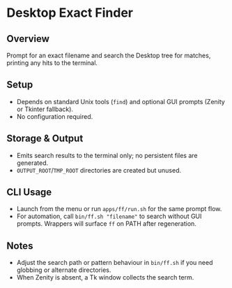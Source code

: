 # Desktop Exact Finder

## Overview
Prompt for an exact filename and search the Desktop tree for matches, printing any hits to the terminal.

## Setup
- Depends on standard Unix tools (`find`) and optional GUI prompts (Zenity or Tkinter fallback).
- No configuration required.

## Storage & Output
- Emits search results to the terminal only; no persistent files are generated.
- `OUTPUT_ROOT`/`TMP_ROOT` directories are created but unused.

## CLI Usage
- Launch from the menu or run `apps/ff/run.sh` for the same prompt flow.
- For automation, call `bin/ff.sh "filename"` to search without GUI prompts. Wrappers will surface `ff` on PATH after regeneration.

## Notes
- Adjust the search path or pattern behaviour in `bin/ff.sh` if you need globbing or alternate directories.
- When Zenity is absent, a Tk window collects the search term.
